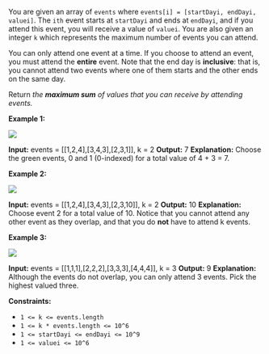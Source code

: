 
You are given an array of  `events`  where  `events[i] = [startDayi, endDayi, valuei]`. The  `ith`  event starts at  `startDayi`  and ends at  `endDayi`, and if you attend this event, you will receive a value of  `valuei`. You are also given an integer  `k`  which represents the maximum number of events you can attend.

You can only attend one event at a time. If you choose to attend an event, you must attend the  **entire**  event. Note that the end day is  **inclusive**: that is, you cannot attend two events where one of them starts and the other ends on the same day.

Return  _the  **maximum sum**  of values that you can receive by attending events._

**Example 1:**

![](https://assets.leetcode.com/uploads/2021/01/10/screenshot-2021-01-11-at-60048-pm.png)

**Input:** events = [[1,2,4],[3,4,3],[2,3,1]], k = 2
**Output:** 7
**Explanation:** Choose the green events, 0 and 1 (0-indexed) for a total value of 4 + 3 = 7.

**Example 2:**

![](https://assets.leetcode.com/uploads/2021/01/10/screenshot-2021-01-11-at-60150-pm.png)

**Input:** events = [[1,2,4],[3,4,3],[2,3,10]], k = 2
**Output:** 10
**Explanation:** Choose event 2 for a total value of 10.
Notice that you cannot attend any other event as they overlap, and that you do **not** have to attend k events.

**Example 3:**

**![](https://assets.leetcode.com/uploads/2021/01/10/screenshot-2021-01-11-at-60703-pm.png)**

**Input:** events = [[1,1,1],[2,2,2],[3,3,3],[4,4,4]], k = 3
**Output:** 9
**Explanation:** Although the events do not overlap, you can only attend 3 events. Pick the highest valued three.

**Constraints:**

-   `1 <= k <= events.length`
-   `1 <= k * events.length <= 10^6`
-   `1 <= startDayi <= endDayi <= 10^9`
-   `1 <= valuei <= 10^6`